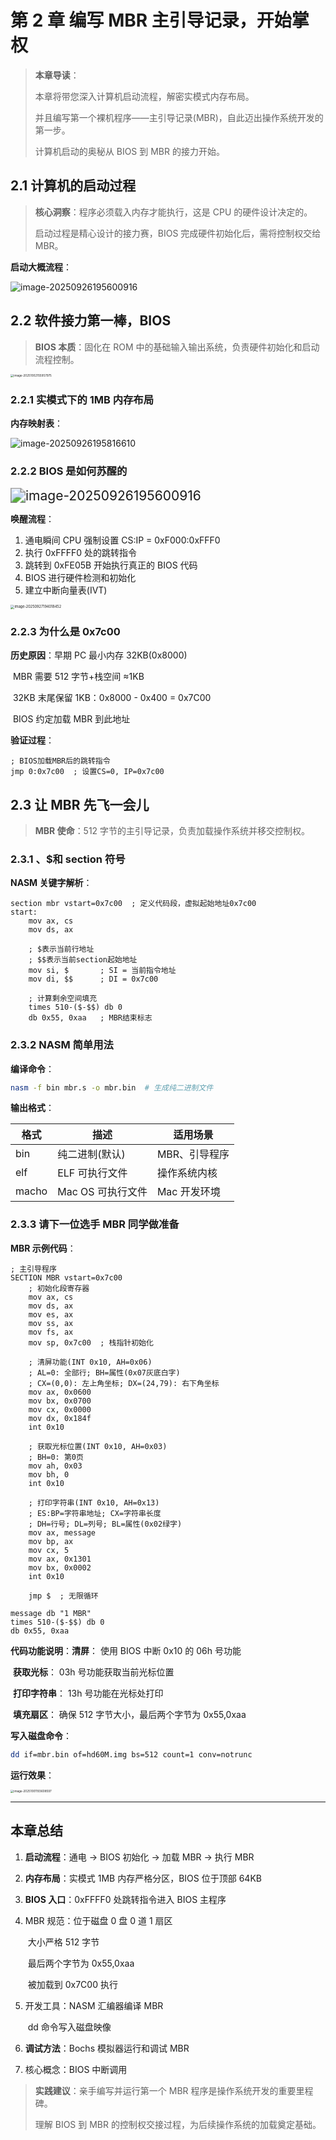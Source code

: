 # 第 2 章 编写 MBR 主引导记录，开始掌权

> **本章导读**：
>
> 本章将带您深入计算机启动流程，解密实模式内存布局。
>
> 并且编写第一个裸机程序——主引导记录(MBR)，自此迈出操作系统开发的第一步。
>
> 计算机启动的奥秘从 BIOS 到 MBR 的接力开始。

## 2.1 计算机的启动过程

> **核心洞察**：程序必须载入内存才能执行，这是 CPU 的硬件设计决定的。
>
> 启动过程是精心设计的接力赛，BIOS 完成硬件初始化后，需将控制权交给 MBR。

**启动大概流程**：

![image-20250926195600916](/Users/sjh/Documents/工作材料/大华说课/02-操作系统真相还原/01-说课课件/photos/2-1.png)

## 2.2 软件接力第一棒，BIOS

> **BIOS 本质**：固化在 ROM 中的基础输入输出系统，负责硬件初始化和启动流程控制。

<img src="./photos/2-2-3.png" alt="image-20251002155957975" style="zoom:33%;" />

### 2.2.1 实模式下的 1MB 内存布局

**内存映射表**：

![image-20250926195816610](/Users/sjh/Documents/工作材料/大华说课/02-操作系统真相还原/01-说课课件/photos/2-2-1.png)

### 2.2.2 BIOS 是如何苏醒的

<img src="./photos/2-1.png" alt="image-20250926195600916" style="zoom:150%;" />

**唤醒流程**：

1. 通电瞬间 CPU 强制设置 CS:IP = 0xF000:0xFFF0
2. 执行 0xFFFF0 处的跳转指令
3. 跳转到 0xFE05B 开始执行真正的 BIOS 代码
4. BIOS 进行硬件检测和初始化
5. 建立中断向量表(IVT)

<img src="./photos/2-2-2.png" alt="image-20250927194018452" style="zoom:40%;" />

### 2.2.3 为什么是 0x7c00

**历史原因**：早期 PC 最小内存 32KB(0x8000)

​ MBR 需要 512 字节+栈空间 ≈1KB

​ 32KB 末尾保留 1KB：0x8000 - 0x400 = 0x7C00

​ BIOS 约定加载 MBR 到此地址

**验证过程**：

```assembly
; BIOS加载MBR后的跳转指令
jmp 0:0x7c00  ; 设置CS=0, IP=0x7c00
```

## 2.3 让 MBR 先飞一会儿

> **MBR 使命**：512 字节的主引导记录，负责加载操作系统并移交控制权。

### 2.3.1 $、$$和 section 符号

**NASM 关键字解析**：

```assembly
section mbr vstart=0x7c00  ; 定义代码段，虚拟起始地址0x7c00
start:
    mov ax, cs
    mov ds, ax

    ; $表示当前行地址
    ; $$表示当前section起始地址
    mov si, $       ; SI = 当前指令地址
    mov di, $$      ; DI = 0x7c00

    ; 计算剩余空间填充
    times 510-($-$$) db 0
    db 0x55, 0xaa   ; MBR结束标志
```

### 2.3.2 NASM 简单用法

**编译命令**：

```sh
nasm -f bin mbr.s -o mbr.bin  # 生成纯二进制文件
```

**输出格式**：

| 格式  | 描述              | 适用场景      |
| ----- | ----------------- | ------------- |
| bin   | 纯二进制(默认)    | MBR、引导程序 |
| elf   | ELF 可执行文件    | 操作系统内核  |
| macho | Mac OS 可执行文件 | Mac 开发环境  |

### 2.3.3 请下一位选手 MBR 同学做准备

**MBR 示例代码**：

```assembly
; 主引导程序
SECTION MBR vstart=0x7c00
    ; 初始化段寄存器
    mov ax, cs
    mov ds, ax
    mov es, ax
    mov ss, ax
    mov fs, ax
    mov sp, 0x7c00  ; 栈指针初始化

    ; 清屏功能(INT 0x10, AH=0x06)
    ; AL=0: 全部行; BH=属性(0x07灰底白字)
    ; CX=(0,0): 左上角坐标; DX=(24,79): 右下角坐标
    mov ax, 0x0600
    mov bx, 0x0700
    mov cx, 0x0000
    mov dx, 0x184f
    int 0x10

    ; 获取光标位置(INT 0x10, AH=0x03)
    ; BH=0: 第0页
    mov ah, 0x03
    mov bh, 0
    int 0x10

    ; 打印字符串(INT 0x10, AH=0x13)
    ; ES:BP=字符串地址; CX=字符串长度
    ; DH=行号; DL=列号; BL=属性(0x02绿字)
    mov ax, message
    mov bp, ax
    mov cx, 5
    mov ax, 0x1301
    mov bx, 0x0002
    int 0x10

    jmp $  ; 无限循环

message db "1 MBR"
times 510-($-$$) db 0
db 0x55, 0xaa
```

**代码功能说明**：**清屏**： 使用 BIOS 中断 0x10 的 06h 号功能

​ **获取光标**： 03h 号功能获取当前光标位置

​ **打印字符串**： 13h 号功能在光标处打印

​ **填充扇区**： 确保 512 字节大小，最后两个字节为 0x55,0xaa

**写入磁盘命令**：

```sh
dd if=mbr.bin of=hd60M.img bs=512 count=1 conv=notrunc
```

**运行效果**：

<img src="./photos/2-3-3.png" alt="image-20251001193608597" style="zoom:33%;" />

---

## 本章总结

1. **启动流程**：通电 → BIOS 初始化 → 加载 MBR → 执行 MBR

2. **内存布局**：实模式 1MB 内存严格分区，BIOS 位于顶部 64KB

3. **BIOS 入口**：0xFFFF0 处跳转指令进入 BIOS 主程序

4. MBR 规范：位于磁盘 0 盘 0 道 1 扇区

    ​ 大小严格 512 字节

    ​ 最后两个字节为 0x55,0xaa

    ​ 被加载到 0x7C00 执行

5. 开发工具：NASM 汇编器编译 MBR

    ​ dd 命令写入磁盘映像

6. **调试方法**：Bochs 模拟器运行和调试 MBR

7. 核心概念：BIOS 中断调用

> **实践建议**：亲手编写并运行第一个 MBR 程序是操作系统开发的重要里程碑。
>
> 理解 BIOS 到 MBR 的控制权交接过程，为后续操作系统的加载奠定基础。
